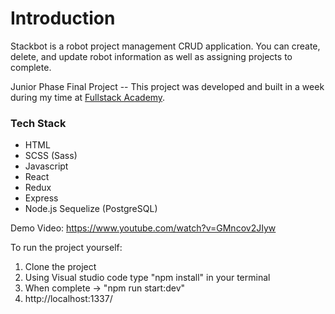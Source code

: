 # Introduction

Stackbot is a robot project management CRUD application. You can create, delete, and update robot information as well as assigning projects to complete. 

Junior Phase Final Project -- This project was developed and built in a week during my time at [Fullstack Academy](https://www.fullstackacademy.com/ "https://www.fullstackacademy.com/").

### Tech Stack
-  HTML
 - SCSS (Sass) 
 - Javascript 
 - React 
 - Redux 
 - Express 
 - Node.js
   Sequelize (PostgreSQL)

Demo Video: https://www.youtube.com/watch?v=GMncov2JIyw

To run the project yourself:

1. Clone the project
2. Using Visual studio code type "npm install" in your terminal
3. When complete -> "npm run start:dev"
4. http://localhost:1337/
